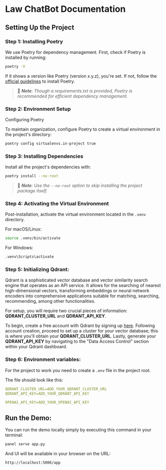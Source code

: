 # Law ChatBot Documentation

## Setting Up the Project

### Step 1: Installing Poetry
We use Poetry for dependency management. First, check if Poetry is installed by running:
```bash
poetry -V
```

If it shows a version like Poetry (version x.y.z), you're set. If not, follow the [official guidelines](https://python-poetry.org/docs/) to install Poetry.

> 📎 _**Note**: Though a requirements.txt is provided, Poetry is recommended for efficient dependency management._

### Step 2: Environment Setup
Configuring Poetry

To maintain organization, configure Poetry to create a virtual environment in the project's directory:
```bash
poetry config virtualenvs.in-project true
```

### Step 3: Installing Dependencies
Install all the project's dependencies with:
```bash
poetry install --no-root
```
> 📎 _**Note**: Use the `--no-root` option to skip installing the project package itself._

### Step 4: Activating the Virtual Environment
Post-installation, activate the virtual environment located in the `.venv` directory.

For macOS/Linux:
```bash
source .venv/bin/activate
```
For Windows:
```bash
.venv\Scripts\activate
```

### Step 5: Initializing Qdrant:

Qdrant is a sophisticated vector database and vector similarity search engine that operates as an API service. It allows for the searching of nearest high-dimensional vectors, transforming embeddings or neural network encoders into comprehensive applications suitable for matching, searching, recommending, among other functionalities.

For setup, you will require two crucial pieces of information: **QDRANT_CLUSTER_URL** and **QDRANT_API_KEY**.

To begin, create a free account with Qdrant by signing up [here](https://cloud.qdrant.io/login). Following account creation, proceed to set up a cluster for your vector database; this is where you'll obtain your **QDRANT_CLUSTER_URL**. Lastly, generate your **QDRANT_API_KEY** by navigating to the "Data Access Control" section within your Qdrant dashboard.

### Step 6: Environment variables:
For the project to work you need to create a `.env` file in the project root.

The file should look like this:
```yml
QDRANT_CLUSTER_URL=ADD_YOUR_QDRANT_CLUSTER_URL
QDRANT_API_KEY=ADD_YOUR_QDRANT_API_KEY

OPENAI_API_KEY=ADD_YOUR_OPENAI_API_KEY
```

## Run the Demo:
You can run the demo locally simply by executing this command in your terminal:
```bash
panel serve app.py
```
And UI will be available in your browser on the URL:
```
http://localhost:5006/app
```

